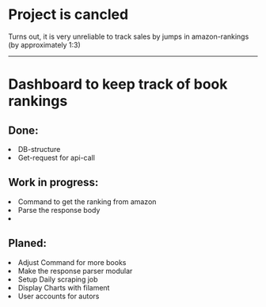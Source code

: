 <h1> Project is cancled </h1>

Turns out, it is very unreliable to track sales by jumps in amazon-rankings (by approximately 1:3)

--- 


<h1>Dashboard to keep track of book rankings </h1>

 

<h2>Done:</h2>
    <p>
        <li>DB-structure
        <li>Get-request for api-call
    </p>

<h2>Work in progress:</h2>
    <p>
        <li>Command to get the ranking from amazon
        <li>Parse the response body
        <li>
    </p>

<h2>Planed:</h2>
    <p>
        <li>Adjust Command for more books
        <li>Make the response parser modular
        <li>Setup Daily scraping job 
        <li>Display Charts with filament
        <li>User accounts for autors
    </p>
